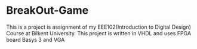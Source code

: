 # BreakOut-Game
This is a project is assignment of my EEE102(Introduction to Digital Design) Course at Bilkent University. This project is written in VHDL and uses FPGA board Basys 3 and VGA
